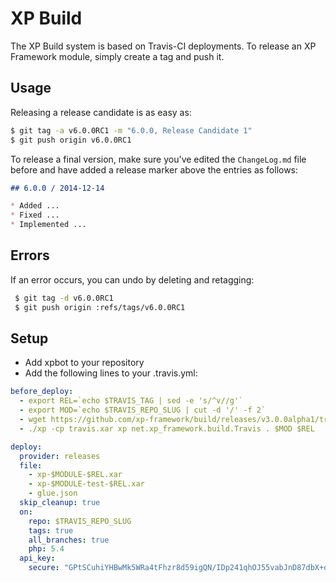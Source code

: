 XP Build
========
The XP Build system is based on Travis-CI deployments. To release an XP Framework module, simply create a tag and push it.

Usage
-----
Releasing a release candidate is as easy as:

```sh
$ git tag -a v6.0.0RC1 -m "6.0.0, Release Candidate 1"
$ git push origin v6.0.0RC1
```

To release a final version, make sure you've edited the `ChangeLog.md` file before
and have added a release marker above the entries as follows:

```markdown
## 6.0.0 / 2014-12-14

* Added ...
* Fixed ...
* Implemented ...
```

Errors
------
If an error occurs, you can undo by deleting and retagging:

```sh
 $ git tag -d v6.0.0RC1
 $ git push origin :refs/tags/v6.0.0RC1
```

Setup
-----
* Add xpbot to your repository
* Add the following lines to your .travis.yml:

```yml
before_deploy:
  - export REL=`echo $TRAVIS_TAG | sed -e 's/^v//g'`
  - export MOD=`echo $TRAVIS_REPO_SLUG | cut -d '/' -f 2`
  - wget https://github.com/xp-framework/build/releases/v3.0.0alpha1/travis.xar
  - ./xp -cp travis.xar xp net.xp_framework.build.Travis . $MOD $REL

deploy:
  provider: releases
  file:
    - xp-$MODULE-$REL.xar
    - xp-$MODULE-test-$REL.xar
    - glue.json
  skip_cleanup: true
  on:
    repo: $TRAVIS_REPO_SLUG
    tags: true
    all_branches: true
    php: 5.4
  api_key:
    secure: "GPtSCuhiYHBwMk5WRa4tFhzr8d59igQN/IDp241qhOJ55vabJnD87dbX+qUCO0eZTBfB2KFSPGKmzUCQtd+rzZqmlvTOrb4XGgi2GHVJeA9UK7UQcUvGctvAKGy8a0OKku9m45ar1JqTTtFZiXlv/bxbfT5wg0aKwPSWPWOe8vs="
```